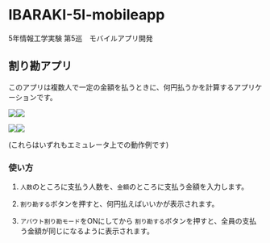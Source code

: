 # IBARAKI-5I-mobileapp

5年情報工学実験 第5巡　モバイルアプリ開発

## 割り勘アプリ

このアプリは複数人で一定の金額を払うときに、何円払うかを計算するアプリケーションです。

![](docu/Screenshot%20from%202022-07-06%2022-29-30.png)![](docu/Screenshot%20from%202022-07-06%2022-29-49.png)

![](docu/Screenshot%20from%202022-07-06%2022-30-13.png)![](docu/Screenshot%20from%202022-07-06%2022-30-25.png)

(これらはいずれもエミュレータ上での動作例です)

### 使い方

1. `人数`のところに支払う人数を、`金額`のところに支払う金額を入力します。

2. `割り勘する`ボタンを押すと、何円払えばいいかが表示されます。

3. `アバウト割り勘モード`をONにしてから `割り勘する`ボタンを押すと、全員の支払う金額が同じになるように表示されます。
